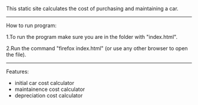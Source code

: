 This static site calculates the cost of purchasing and maintaining a car.

-------------------------------------

How to run program: 

1.To run the program make sure you are in the 
folder with "index.html". 

2.Run the command "firefox index.html" (or use any other browser
to open the file).

-------------------------------------

Features:
- initial car cost calculator
- maintainence cost calculator
- depreciation cost calculator

